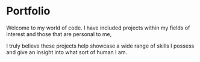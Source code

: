 # Portfolio

Welcome to my world of code. I have included projects within my fields of interest and those that are personal to me, 

I truly believe these projects help showcase a wide range of skills I possess and give an insight into what sort of human I am. 
